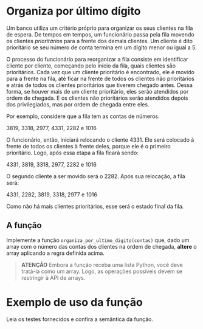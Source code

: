 # Organiza por último dígito

Um banco utiliza um critério próprio para organizar os seus
clientes na fila de espera. De tempos em tempos, um funcionário
passa pela fila movendo os clientes _prioritários_ para a frente
dos demais clientes. Um cliente é dito prioritário se seu número
de conta termina em um dígito menor ou igual a 5.

O processo do funcionário para reorganizar a fila consiste em
identificar cliente por cliente, começando pelo início da fila,
quais clientes são prioritários. Cada vez que um cliente
prioritário é encontrado, ele é movido para a frente na fila, até
ficar na frente de todos os clientes não prioritários e atrás de
todos os clientes prioritários que tiverem chegado antes. Dessa
forma, se houver mais de um cliente prioritário, eles serão
atendidos por ordem de chegada. E os clientes não prioritários
serão atendidos depois dos privilegiados, mas por ordem de
chegada entre eles.

Por exemplo, considere que a fila tem as contas de números.

3819, 3318, 2977, 4331, 2282 e 1016

O funcionário, então, iniciará relocando o cliente 4331. Ele será
colocado à frente de todos os clientes à frente deles, porque ele
é o primeiro prioritário. Logo, após essa etapa a fila ficará
sendo:

4331, 3819, 3318, 2977, 2282 e 1016

O segundo cliente a ser movido será o 2282. Após sua relocação, a
fila será:

4331, 2282, 3819, 3318, 2977 e 1016

Como não há mais clientes prioritários, esse será o estado final
da fila.

## A função

Implemente a função `organiza_por_ultimo_digito(contas)` que,
dado um array com o número das contas dos clientes na ordem de
chegada, **altere** o array aplicando a regra definida acima.

> **ATENÇÃO** Embora a função receba uma lista Python, você
> deve tratá-la como um array. Logo, as operações possíveis
> devem se restringir à API de arrays.

# Exemplo de uso da função

Leia os testes fornecidos e confira a semântica da função.

